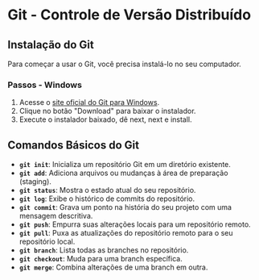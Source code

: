 # Git - Controle de Versão Distribuído

## Instalação do Git

Para começar a usar o Git, você precisa instalá-lo no seu computador. 

### Passos - Windows

1. Acesse o [site oficial do Git para Windows](https://gitforwindows.org/).
2. Clique no botão "Download" para baixar o instalador.
3. Execute o instalador baixado, dê next, next e install.

## Comandos Básicos do Git

- **`git init`**: Inicializa um repositório Git em um diretório existente.
- **`git add`**: Adiciona arquivos ou mudanças à área de preparação (staging).
- **`git status`**: Mostra o estado atual do seu repositório.
- **`git log`**: Exibe o histórico de commits do repositório.
- **`git commit`**: Grava um ponto na história do seu projeto com uma mensagem descritiva.
- **`git push`**: Empurra suas alterações locais para um repositório remoto.
- **`git pull`**: Puxa as atualizações do repositório remoto para o seu repositório local.
- **`git branch`**: Lista todas as branches no repositório.
- **`git checkout`**: Muda para uma branch específica.
- **`git merge`**: Combina alterações de uma branch em outra.
